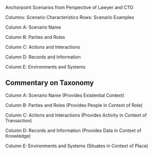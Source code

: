 
Anchorpoint Scenarios from Perspective of Lawyer and CTO


Columns: Scenario Characteristics
Rows: Scenario Examples

Column A: Scenario Name   


Column B: Parties and Roles   

Column C: Actions and Interactions    

Column D: Records and Information   

Column E: Environments and Systems    


## Commentary on Taxonomy


Column A: Scenario Name (Provides Existential Context)

Column B: Parties and Roles (Provides People in Context of Role)

Column C: Actions and Interactions (Provides Activity in Context of Transaction)

Column D: Records and Information (Provides Data in Context of Knowledge) 

Column E: Environments and Systems (Situates in Context of Place)
